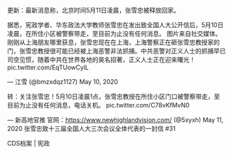 更新：最新消息称，北京时间5月11日凌晨，张雪忠被释放回家。

据悉，宪政学者、华东政法大学教师张雪忠在发出致全国人大公开信后，5月10日凌晨，在所住小区被警察带走，至目前为止没有任何消息。   图片来自社交媒体。 刚刚从上海朋友哪里获息，张雪忠现在在上海，上海警察正在砸张雪忠教授家的门，张雪忠教授很可能已经被上海恶警非法抓捕。中共恶警对正义人士的抓捕早已司空见惯，随着中共在世界各地的臭名招著，正义人士正在迎来曙光！ pic.twitter.com/EqTUowCylL

&mdash; 江雪 (@bmzxdqz1127) May 10, 2020 

转：关注张雪忠！5月10日凌晨1点，张雪忠教授在所住小区门口被警察带走，至目前为止没有任何消息，电话关机。 pic.twitter.com/C78vKfMvN0

&mdash; 新高地官推 官网：https://www.newhighlandvision.com/ (@5xyxh) May 11, 2020  张雪忠致十三届全国人大三次会议全体代表的一封信 #31 

CDS档案 | 宪政 
